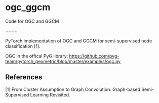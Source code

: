 # ogc_ggcm
Code for OGC and GGCM

====

PyTorch implementation of OGC and GGCM for semi-supervised node classification [1].


OGC in the offical PyG library: https://github.com/pyg-team/pytorch_geometric/blob/master/examples/ogc.py


## References

[1] From Cluster Assumption to Graph Convolution: Graph-based Semi-Supervised Learning Revisited.

